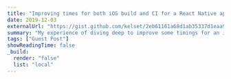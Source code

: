 ```yaml
---
title: "Improving times for both iOS build and CI for a React Native app"
date: 2019-12-03
externalUrl: "https://gist.github.com/kelset/2eb61161a68d1ab35337d1eaa9a05e78"
summary: "My experience of diving deep to improve some timings for an iOS React Native app."
tags: ["Guest Post"]
showReadingTime: false
_build:
  render: "false"
  list: "local"
---
```

